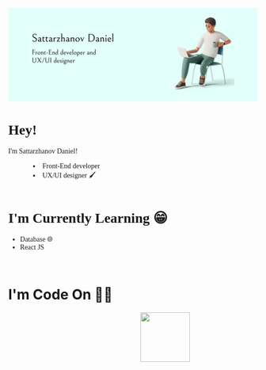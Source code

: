 <img width="650" src="./img/image.png" style="margin-top: 25px;">

<br>

<div style="font-family: montserrat">
    <h1>Hey!👋</h1>
    <p>I'm Sattarzhanov Daniel!</p>
</div>

<div style="margin-left: 25px; font-family: montserrat;">
    <li style="margin-left: 25px;">Front-End developer 👨‍💻</li>
    <li style="margin-left: 25px;">UX/UI designer 🖌</li>
</div>

<br>

<div style="font-family: montserrat">
    <h1>I'm Currently Learning 😁</h1>
    <ul>
        <li>Database 🌐</li>
        <li>React JS 👨‍💻</li>
    </ul>
</div>

<br>

<div>
    <h1>I'm Code On 👨‍💻</h1>
    <div style="display: flex;">
    <img width="100" src="https://encrypted-tbn0.gstatic.com/images?q=tbn:ANd9GcQAD2APNZeHXaSogF8b_YZyz5IAyXZR9rsWvRyB2rb5LBb1hOCz8qwmo-_a3NlcWjg34ko&usqp=CAU" alt="">
    <img width="116.5" style="margin-left: 25px;" src="https://html5hive.org/wp-content/uploads/2014/03/css-beginners-tutorial.jpg.webp" alt="">
    <img width="100" height="100" style="margin-left: 25px;" src="https://upload.wikimedia.org/wikipedia/commons/thumb/9/99/Unofficial_JavaScript_logo_2.svg/1024px-Unofficial_JavaScript_logo_2.svg.png" alt="">
    <img width="100" src="https://camo.githubusercontent.com/450108e079e68a64343321bdfd3ea6d114f57cd601e677d7ffd2fffb07d04324/68747470733a2f2f636f6d6d6f6e732e626d7374752e77696b692f696d616765732f622f62382f426f6f7473747261702e706e67" alt="">
</div>
